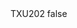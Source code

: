 <?xml version="1.0" encoding="UTF-8"?>
<CustomMetadata xmlns="http://soap.sforce.com/2006/04/metadata">
    <label>TXU202</label>
    <protected>false</protected>
</CustomMetadata>
